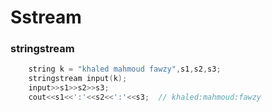 # Sstream

### stringstream

```cpp
    string k = "khaled mahmoud fawzy",s1,s2,s3;
    stringstream input(k);
    input>>s1>>s2>>s3;
    cout<<s1<<':'<<s2<<':'<<s3;  // khaled:mahmoud:fawzy
```
